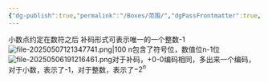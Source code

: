 ```yaml
---
{"dg-publish":true,"permalink":"/Boxes/范围/","dgPassFrontmatter":true,"created":"2025-05-08T12:02:49.458+08:00","updated":"2025-05-28T17:22:24.637+08:00"}
---
```


小数点约定在数符之后
补码形式可表示唯一的一个整数-1
![file-20250507121347741.png|100](/img/user/images/%E5%AE%9A%E7%82%B9%E6%95%B0/file-20250507121347741.png)
n包含了符号位，数值位n-1位
![file-20250506191216461.png](/img/user/images/%E6%97%A0%E7%AC%A6%E5%8F%B7%E6%95%B0%E5%92%8C%E6%9C%89%E7%AC%A6%E5%8F%B7%E6%95%B0/file-20250506191216461.png)对于补码，+0-0编码相同，多出来一个编码，
对于小数，表示了-1，对于整数，表示了$-2^n$